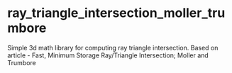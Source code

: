 # ray_triangle_intersection_moller_trumbore
Simple 3d math library for computing ray triangle intersection. Based on article - Fast, Minimum Storage Ray/Triangle Intersection; Moller and Trumbore
